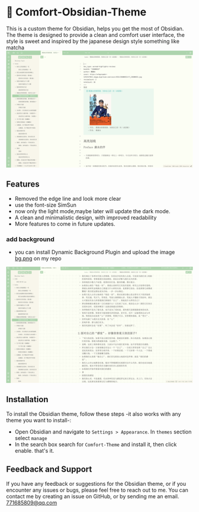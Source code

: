 # 🍵 Comfort-Obsidian-Theme

This is a custom theme for Obsidian, helps you get the most of Obsidian. The theme is designed to provide a clean and comfort user interface, the style is sweet and  inspired by the japanese design style something like matcha
![Alt text](screenshot-big.png)



## Features

- Removed the edge line and look more clear
- use the font-size SimSun
- now only the light mode,maybe later will update the dark mode.
- A clean and minimalistic design, with improved readability
- More features to come in future updates.

### add background
 - you can install Dynamic Background Plugin and upload the image [bg.png](./bg.png) on my repo

![Alt text](screenshot-big-bg.png)


## Installation

To install the Obsidian theme, follow these steps -it also works with any theme you want to install-:

- Open Obsidian and navigate to `Settings > Appearance`. In `themes` section select `manage`
- In the search box search for `Comfort-Theme` and install it, then click enable. that's it.

## Feedback and Support

If you have any feedback or suggestions for the Obsidian theme, or if you encounter any issues or bugs, please feel free to reach out to me. You can contact me by creating an issue on GitHub, or by sending me an email. 771685809@qq.com
